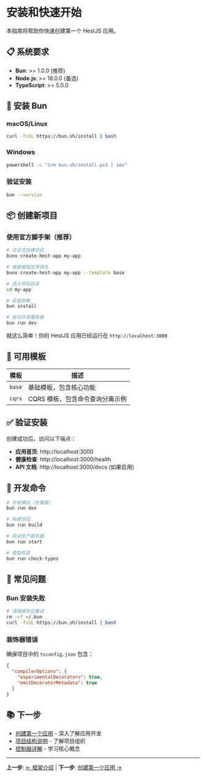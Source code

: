# 安装和快速开始

本指南将帮助你快速创建第一个 HestJS 应用。

## 📋 系统要求

- **Bun**: >= 1.0.0 (推荐)
- **Node.js**: >= 18.0.0 (备选)
- **TypeScript**: >= 5.0.0

## 🚀 安装 Bun

### macOS/Linux
```bash
curl -fsSL https://bun.sh/install | bash
```

### Windows
```bash
powershell -c "irm bun.sh/install.ps1 | iex"
```

### 验证安装
```bash
bun --version
```

## 📦 创建新项目

### 使用官方脚手架（推荐）

```bash
# 交互式创建项目
bunx create-hest-app my-app

# 或直接指定项目名
bunx create-hest-app my-app --template base

# 进入项目目录
cd my-app

# 安装依赖
bun install

# 启动开发服务器
bun run dev
```

就这么简单！你的 HestJS 应用已经运行在 `http://localhost:3000`

## 🎯 可用模板

| 模板 | 描述 |
|------|------|
| `base` | 基础模板，包含核心功能 |
| `cqrs` | CQRS 模板，包含命令查询分离示例 |

## ✅ 验证安装

创建成功后，访问以下端点：

- **应用首页**: http://localhost:3000
- **健康检查**: http://localhost:3000/health  
- **API 文档**: http://localhost:3000/docs (如果启用)

## 🔧 开发命令

```bash
# 开发模式（热重载）
bun run dev

# 构建项目
bun run build

# 启动生产服务器
bun run start

# 类型检查
bun run check-types
```

## 🐛 常见问题

### Bun 安装失败
```bash
# 清理缓存后重试
rm -rf ~/.bun
curl -fsSL https://bun.sh/install | bash
```

### 装饰器错误
确保项目中的 `tsconfig.json` 包含：
```json
{
  "compilerOptions": {
    "experimentalDecorators": true,
    "emitDecoratorMetadata": true
  }
}
```

## 📚 下一步

- [创建第一个应用](./first-application.md) - 深入了解应用开发
- [项目结构说明](./project-structure.md) - 了解项目组织
- [控制器详解](../fundamentals/controllers.md) - 学习核心概念

---

**上一步**: [← 框架介绍](./introduction.md) | **下一步**: [创建第一个应用 →](./first-application.md)
